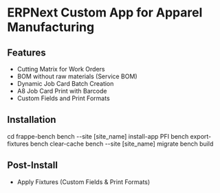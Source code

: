 # ERPNext Custom App for Apparel Manufacturing

## Features
- Cutting Matrix for Work Orders
- BOM without raw materials (Service BOM)
- Dynamic Job Card Batch Creation
- A8 Job Card Print with Barcode
- Custom Fields and Print Formats

## Installation
cd frappe-bench
bench --site [site_name] install-app PFI
bench export-fixtures
bench clear-cache
bench --site [site_name] migrate
bench build



## Post-Install
- Apply Fixtures (Custom Fields & Print Formats)
